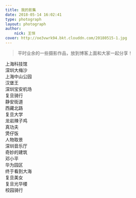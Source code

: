 ```yaml
---
title: 我的影集
date: 2018-05-14 16:02:41
type: photograph
layout: photograph
author: 
	nick: 王恒
cover: http://oe3vwrk94.bkt.clouddn.com/20180515-1.jpg
---
```

<link rel="stylesheet" href="https://cdnjs.cloudflare.com/ajax/libs/materialize/0.100.1/css/materialize.min.css">

<script src="https://cdn.bootcss.com/jquery/3.3.1/jquery.min.js"></script>
<script src="https://cdn.bootcss.com/jquery_lazyload/1.9.7/jquery.lazyload.min.js"></script>
	
<script>
	$('nav').css({'background-image':'linear-gradient(to right, rgb(25, 171, 214) 35%, rgb(56, 191, 231) 100%)','background-color':'rgba(0, 0, 0, 0)','height':'58px','width':'100%','line-height':'58px'});
	$('.page__nav').css({'width':'auto','box-shadow':'unset'});
	$(function() {
      $("img.lazy").lazyload({effect: "fadeIn"});
  });
</script>

 > 平时业余的一些摄影作品，放到博客上面和大家一起分享！

<div class="row">
<div class="col s12 m4"><div class="card"><div class="card-image"><img class="lazy" data-original="http://oe3vwrk94.bkt.clouddn.com/ShangHai-Technology-Museum.jpg"><span class="card-title">上海科技馆</span></div></div></div><div class="col s12 m4"><div class="card"><div class="card-image"><img class="lazy" data-original="http://static.oneplus.cn/data/attachment/forum/201704/16/234237liiyamuzda4407ii.jpg.w_768.jpg"><span class="card-title">深圳大梅沙</span></div></div></div><div class="col s12 m4"><div class="card"><div class="card-image"><img class="lazy" data-original="http://oe3vwrk94.bkt.clouddn.com/gallery-02.jpg"><span class="card-title">上海中山公园</span></div></div></div></div>
	
<div class="row">
<div class="col s12 m4"><div class="card"><div class="card-image"><img class="lazy" data-original="http://static.oneplus.cn/data/attachment/forum/201705/06/094935p6tgytfo60no65aa.jpg.w_768.jpg"><span class="card-title">汉堡王</span></div></div></div><div class="col s12 m4"><div class="card"><div class="card-image"><img class="lazy" data-original="http://static.oneplus.cn/data/attachment/forum/201704/16/234232wjzihyzg8bghqyyp.jpg.w_768.jpg"><span class="card-title">深圳宝安机场</span></div></div></div><div class="col s12 m4"><div class="card"><div class="card-image"><img class="lazy" data-original="http://static.oneplus.cn/data/attachment/forum/201705/06/094938k3qoe4y5ll74ooii.jpg.w_768.jpg"><span class="card-title">复旦骑行</span></div></div></div></div>

<div class="row">
<div class="col s12 m4"><div class="card"><div class="card-image"><img class="lazy" data-original="http://static.oneplus.cn/data/attachment/forum/201705/06/094939wgvr5rvwtrr5argz.jpg.w_768.jpg"><span class="card-title">静安街道</span></div></div></div><div class="col s12 m4"><div class="card"><div class="card-image"><img class="lazy" data-original="http://static.oneplus.cn/data/attachment/forum/201705/06/094920wn88hryxs3ih7i2n.jpg.w_768.jpg"><span class="card-title">西藏北路</span></div></div></div><div class="col s12 m4"><div class="card"><div class="card-image"><img class="lazy" data-original="http://static.oneplus.cn/data/attachment/forum/201705/02/202407y7yyqw8vybqqtztv.jpg.w_768.jpg"><span class="card-title">复旦大学</span></div></div></div></div>

<div class="row">
<div class="col s12 m4"><div class="card"><div class="card-image"><img class="lazy" data-original="http://static.oneplus.cn/data/attachment/forum/201704/29/202605axjyx9jz4msz4jjw.jpg.w_768.jpg"><span class="card-title">龙岩辣子鸡</span></div></div></div><div class="col s12 m4"><div class="card"><div class="card-image"><img class="lazy" data-original="http://static.oneplus.cn/data/attachment/forum/201704/29/202606q77kbl2vw775f99f.jpg.w_768.jpg"><span class="card-title">真功夫</span></div></div></div><div class="col s12 m4"><div class="card"><div class="card-image"><img class="lazy" data-original="http://static.oneplus.cn/data/attachment/forum/201704/29/202609yjgntw11vg9hogz4.jpg.w_768.jpg"><span class="card-title">煲仔饭</span></div></div></div></div>

<div class="row">
<div class="col s12 m4"><div class="card"><div class="card-image"><img class="lazy" data-original="http://static.oneplus.cn/data/attachment/forum/201704/29/202615emm7mgo0oggva6in.jpg.w_768.jpg"><span class="card-title">人物取景</span></div></div></div><div class="col s12 m4"><div class="card"><div class="card-image"><img class="lazy" data-original="http://static.oneplus.cn/data/attachment/forum/201704/29/202903cdzzhs7a7z7eaks9.jpg.w_768.jpg"><span class="card-title">深圳音乐厅</span></div></div></div><div class="col s12 m4"><div class="card"><div class="card-image"><img class="lazy" data-original="http://static.oneplus.cn/data/attachment/forum/201704/29/202907ryn9acc799e999aj.jpg.w_768.jpg"><span class="card-title">奇妙的建筑</span></div></div></div></div>



<div class="row">
<div class="col s12 m4"><div class="card"><div class="card-image"><img class="lazy" data-original="http://static.oneplus.cn/data/attachment/forum/201704/29/202959ox59qfww577j9c9x.jpg.w_768.jpg"><span class="card-title">邓小平</span></div></div></div><div class="col s12 m4"><div class="card"><div class="card-image"><img class="lazy" data-original="http://static.oneplus.cn/data/attachment/forum/201704/29/203004bmambyiy8mxmhh4i.jpg.w_768.jpg"><span class="card-title">华为园区</span></div></div></div><div class="col s12 m4"><div class="card"><div class="card-image"><img class="lazy" data-original="http://static.oneplus.cn/data/attachment/forum/201704/29/203138m7uruur4vr50z3u0.jpg.w_768.jpg"><span class="card-title">终于看到大海</span></div></div></div></div>

<div class="row">
<div class="col s12 m4"><div class="card"><div class="card-image"><img class="lazy" data-original="http://static.oneplus.cn/data/attachment/forum/201705/02/202414bleauqfxeuvf9luz.jpg.w_768.jpg"><span class="card-title">复旦美女</span></div></div></div><div class="col s12 m4"><div class="card"><div class="card-image"><img class="lazy" data-original="http://static.oneplus.cn/data/attachment/forum/201705/02/202419qk99pgp9y9hc9c2g.jpg.w_768.jpg"><span class="card-title">复旦光华楼</span></div></div></div><div class="col s12 m4"><div class="card"><div class="card-image"><img class="lazy" data-original="http://static.oneplus.cn/data/attachment/forum/201705/02/202455se9ug7spigyueea4.jpg.w_768.jpg"><span class="card-title">校园骑行</span></div></div></div></div>


